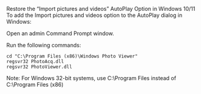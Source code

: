 Restore the “Import pictures and videos” AutoPlay Option in Windows 10/11
To add the Import pictures and videos option to the AutoPlay dialog in Windows:

Open an admin Command Prompt window.

Run the following commands:
```
cd "C:\Program Files (x86)\Windows Photo Viewer"
regsvr32 PhotoAcq.dll
regsvr32 PhotoViewer.dll
```
Note: For Windows 32-bit systems, use C:\Program Files instead of C:\Program Files (x86)
